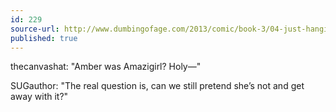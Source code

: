 ```yaml
---
id: 229
source-url: http://www.dumbingofage.com/2013/comic/book-3/04-just-hangin-out-with-my-family/shockingreveal/#comment-145044
published: true
---
```


<p>thecanvashat: "Amber was Amazigirl? Holy—"</p>

<p>SUGauthor: "The real question is, can we still pretend she’s not and get away with it?"</p>


